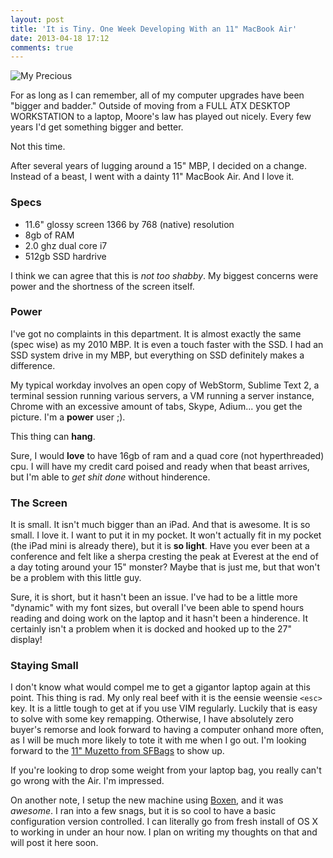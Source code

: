 ```yaml
---
layout: post
title: 'It is Tiny. One Week Developing With an 11" MacBook Air'
date: 2013-04-18 17:12
comments: true
---
```


![My Precious](/images/My-Precious.jpg)

For as long as I can remember, all of my computer upgrades have been "bigger and
badder." Outside of moving from a FULL ATX DESKTOP WORKSTATION to a laptop,
Moore's law has played out nicely. Every few years I'd get something bigger and
better.

Not this time.

After several years of lugging around a 15" MBP, I decided on a change. Instead
of a beast, I went with a dainty 11" MacBook Air. And I love it.

### Specs

- 11.6" glossy screen 1366 by 768 (native) resolution
- 8gb of RAM
- 2.0 ghz dual core i7
- 512gb SSD hardrive

I think we can agree that this is _not too shabby_. My biggest concerns were
power and the shortness of the screen itself.

### Power

I've got no complaints in this department. It is almost exactly the same (spec
wise) as my 2010 MBP. It is even a touch faster with the SSD. I had an SSD
system drive in my MBP, but everything on SSD definitely makes a difference.

My typical workday involves an open copy of WebStorm, Sublime Text 2, a terminal
session running various servers, a VM running a server instance, Chrome with an
excessive amount of tabs, Skype, Adium... you get the picture. I'm a **power**
user ;).

This thing can **hang**.

Sure, I would **love** to have 16gb of ram and a quad core (not hyperthreaded)
cpu. I will have my credit card poised and ready when that beast arrives, but
I'm able to _get shit done_ without hinderence.

### The Screen

It is small. It isn't much bigger than an iPad. And that is awesome. It is so
small. I love it. I want to put it in my pocket. It won't actually fit in my
pocket (the iPad mini is already there), but it is **so light**. Have you ever
been at a conference and felt like a sherpa cresting the peak at Everest at the
end of a day toting around your 15" monster? Maybe that is just me, but that
won't be a problem with this little guy.

Sure, it is short, but it hasn't been an issue. I've had to be a little more
"dynamic" with my font sizes, but overall I've been able to spend hours reading
and doing work on the laptop and it hasn't been a hinderence. It certainly isn't
a problem when it is docked and hooked up to the 27" display!

### Staying Small

I don't know what would compel me to get a gigantor laptop again at this point.
This thing is rad. My only real beef with it is the eensie weensie `<esc>` key. It
is a little tough to get at if you use VIM regularly. Luckily that is easy to
solve with some key remapping. Otherwise, I have absolutely zero buyer's remorse
and look forward to having a computer onhand more often, as I will be much more
likely to tote it with me when I go out. I'm looking forward to the [11" Muzetto
from SFBags](http://sfbags.com/products/muzetto/muzetto.php) to show up.

If you're looking to drop some weight from your laptop bag, you really can't go
wrong with the Air. I'm impressed.

On another note, I setup the new machine using
[Boxen](http://boxen.github.com/), and it was _awesome_. I ran into a few snags,
but it is so cool to have a basic configuration version controlled. I can
literally go from fresh install of OS X to working in under an hour now. I plan
on writing my thoughts on that and will post it here soon.
